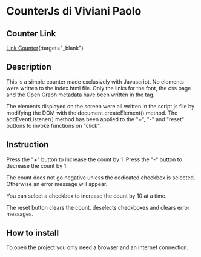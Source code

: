 # CounterJs di Viviani Paolo
## Counter Link
[Link Counter](https://paolovv.github.io/CounterJs/){:target="_blank"}

## Description

This is a simple counter made exclusively with Javascript. 
No elements were written to the index.html file. 
Only the links for the font, the css page and the Open Graph metadata have been written in the <head> tag.

The elements displayed on the screen were all written in the script.js file by modifying the DOM with the document.createElement() method.
The addEventListener() method has been applied to the "+", "-" and "reset" buttons to invoke functions on "click".

## Instruction

Press the "+" button to increase the count by 1.
Press the "-" button to decrease the count by 1.

The count does not go negative unless the dedicated checkbox is selected.
Otherwise an error message will appear.


You can select a checkbox to increase the count by 10 at a time.

The reset button clears the count, deselects checkboxes and clears error messages.

## How to install

To open the project you only need a browser and an internet connection.
